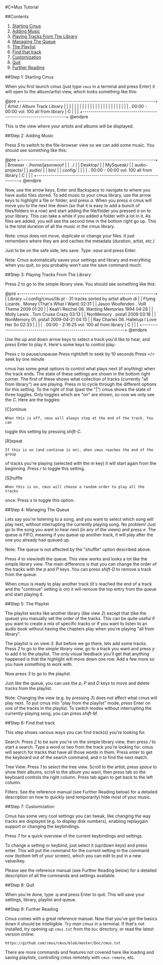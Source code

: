 #C*Mus Tutorial

##Contents

1. [Starting Cmus](#step-1-starting-cmus)
2. [Adding Music](#step-2-adding-music)
3. [Playing Tracks From The Library](#step-3-playing-tracks-from-the-library)
4. [Managing The Queue](#step-4-managing-the-queue)
5. [The Playlist](#step-5-the-playlist)
6. [Find that track](#step-6-find-that-track)
7. [Customization](#step-7-customization)
8. [Quit](#step-8-quit)
9. [Further Reading](#step-9-further-reading)

##Step 1: Starting Cmus

When you first launch cmus (just type `cmus` in a terminal and press Enter) it
will open to the album/artist view, which looks something like this:

@pre
+---------------------------------------------------------------------+
| Artist / Album             Track                            Library |
|                          |                                          |
|                          |                                          |
|                          |                                          |
|                          |                                          |
|                          |                                          |
|                          |                                          |
|                          |                                          |
|                                                                     |
| . 00:00 - 00:00 vol: 100                     all from library | C   |
|                                                                     |
+---------------------------------------------------------------------+
@endpre

This is the view where your artists and albums will be displayed.


##Step 2: Adding Music

Press *5* to switch to the file-browser view so we can add some music. You
should see something like this:

@pre
+---------------------------------------------------------------------+
| Browser - /home/jasonwoof                                           |
| ../                                                                 |
| Desktop/                                                            |
| MySqueak/                                                           |
| audio-projects/                                                     |
| audio/                                                              |
| bin/                                                                |
| config/                                                             |
|                                                                     |
| . 00:00 - 00:00 vol: 100                     all from library | C   |
|                                                                     |
+---------------------------------------------------------------------+
@endpre

Now, use the arrow keys, Enter and Backspace to navigate to where you have
audio files stored. To add music to your cmus library, use the arrow keys to
highlight a file or folder, and press *a*. When you press *a* cmus will move you
to the next line down (so that it is easy to add a bunch of files/folders in a
row) and start adding the file/folder you pressed *a* on to your library. This
can take a while if you added a folder with a lot in it. As files are added,
you will see the second time in the bottom right go up. This is the total
duration of all the music in the cmus library.

Note: cmus does not move, duplicate or change your files. It just remembers
where they are and caches the metadata (duration, artist, etc.)

Just to be on the safe side, lets save. Type *:save* and press Enter.

Note: Cmus automatically saves your settings and library and everything when
you quit, so you probably won't use the save command much.


##Step 3: Playing Tracks From The Library

Press *2* to go to the simple library view. You should see something like
this:

@pre
+---------------------------------------------------------------------+
| Library ~/.config/cmus/lib.pl - 31 tracks sorted by artist album di |
| Flying Lizards         . Money (That's What I Want)           02:31 |
| Jason Woofenden        . VoR Theme                       2009 01:20 |
| Keali'i Reichel      06. Wanting Memories                1994 04:28 |
| Molly Lewis            . Tom Cruise Crazy                     03:13 |
| NonMemory              . pista1                          2009 03:18 |
| NonMemory            01. pista1                    2009-04-21 04:13 |
| Ray Charles          06. Halleluja I Love Her So              02:33 |
|                                                                     |
| . 00:00 - 2:16:25 vol: 100                   all from library | C   |
|                                                                     |
+---------------------------------------------------------------------+
@endpre

Use the up and down arrow keys to select a track you'd like to hear, and press
Enter to play it. Here's some keys to control play:

Press *c* to pause/unpause
Press right/left to seek by 10 seconds
Press *<*/*>* seek by one minute

cmus has some great options to control what plays next (if anything) when the
track ends. The state of these settings are shown in the bottom right corner.
The first of these shows what collection of tracks (currently "all from
library") we are playing. Press *m* to cycle through the different options for
this setting. To the right of that (past the "|") cmus shows the state of three
toggles. Only toggles which are "on" are shown, so now we only see the *C*.
Here are the toggles:

[C]ontinue

    When this is off, cmus will always stop at the end of the track. You can
toggle this setting by pressing *shift-C*.

[R]epeat

    If this is on (and continue is on), when cmus reaches the end of the group
of tracks you're playing (selected with the *m* key) it will start again from
the beginning. Press *r* to toggle this setting.

[S]huffle

    When this is on, cmus will choose a random order to play all the tracks
once. Press *s* to toggle this option.


##Step 4: Managing The Queue

Lets say you're listening to a song, and you want to select which song will
play next, without interrupting the currently playing song. No problem! Just go
to the song you want to hear next (in any of the views) and press *e*. The
queue is FIFO, meaning if you queue up another track, it will play after the
one you already had queued up.

Note: The queue is not affected by the "shuffle" option described above.

Press *4* to view/edit the queue. This view works and looks a lot like the
simple library view. The main difference is that you can change the order of
the tracks with the *p* and *P* keys. You can press *shift-D* to remove a track
from the queue.

When cmus is ready to play another track (it's reached the end of a track and
the "continue" setting is on) it will remove the top entry from the queue and
start playing it.


##Step 5: The Playlist

The playlist works like another library (like view *2*) except that (like
the queue) you manually set the order of the tracks. This can be quite useful
if you want to create a mix of specific tracks or if you want to listen to an
audio book without having the chapters play when you're playing "all from
library".

The playlist is on view *3*. But before we go there, lets add some tracks.
Press *2* to go to the simple library view, go to a track you want and press
*y* to add it to the playlist. The only visual feedback you'll get that
anything happened is that the highlight will move down one row. Add a few more so
you have something to work with.

Now press *3* to go to the playlist.

Just like the queue, you can use the *p*, *P* and *D* keys to move and delete
tracks from the playlist.

Note: Changing the view (e.g. by pressing *3*) does not affect what cmus will
play next. To put cmus into "play from the playlist" mode, press Enter on one
of the tracks in the playlist. To switch modes without interrupting the
currently-playing song, you can press *shift-M*.


##Step 6: Find that track

This step shows various ways you can find track(s) you're looking for.

Search: Press *2* to be sure you're on the simple library view, then press */*
to start a search. Type a word or two from the track you're looking for. cmus
will search for tracks that have all those words in them. Press enter to get
the keyboard out of the search command, and *n* to find the next match.

Tree View: Press *1* to select the tree view. Scroll to the artist, press
*space* to show their albums, scroll to the album you want, then press tab so
the keyboard controls the right column. Press tab again to get back to the left
column.

Filters: See the reference manual (see Further Reading below) for a detailed
description on how to quickly (and temporarily) hide most of your music.


##Step 7: Customization

Cmus has some very cool settings you can tweak, like changing the way tracks
are displayed (e.g. to display disk numbers), enabling replaygain support or
changing the keybindings.

Press *7* for a quick overview of the current keybindings and settings.

To change a setting or keybind, just select it (up/down keys) and press enter.
This will put the command for the current setting in the command now (bottom
left of your screen), which you can edit to put in a new value/key.

Please see the reference manual (see Further Reading below) for a detailed
description of all the commands and settings available.


##Step 8: Quit

When you're done, type *:q* and press Enter to quit. This will save your
settings, library, playlist and queue.


##Step 9: Further Reading

Cmus comes with a great reference manual. Now that you've got the basics down
it should be intelligible. Try *man cmus* in a terminal. If that's not
installed, try opening up `cmus.txt` from the `Doc` directory, or read the latest
version online:

`https://github.com/cmus/cmus/blob/master/Doc/cmus.txt`

There are more commands and features not covered here like loading and saving
playlists, controlling cmus remotely with `cmus-remote`, etc.

